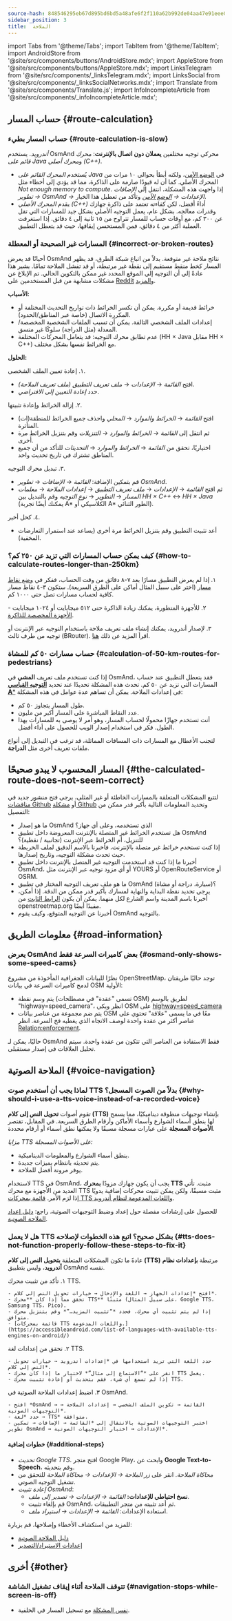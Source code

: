 ```yaml
---
source-hash: 848546295eb67d895bd6bd5a48afe6f2f110a62b992de04aa47e91eee03c9082
sidebar_position: 3
title:  الملاحة
---
```

import Tabs from '@theme/Tabs';
import TabItem from '@theme/TabItem';
import AndroidStore from '@site/src/components/buttons/AndroidStore.mdx';
import AppleStore from '@site/src/components/buttons/AppleStore.mdx';
import LinksTelegram from '@site/src/components/_linksTelegram.mdx';
import LinksSocial from '@site/src/components/_linksSocialNetworks.mdx';
import Translate from '@site/src/components/Translate.js';
import InfoIncompleteArticle from '@site/src/components/_infoIncompleteArticle.mdx';



## حساب المسار {#route-calculation}

### حساب المسار بطيء {#route-calculation-is-slow}

*أندرويد*. يستخدم OsmAnd محركي توجيه مختلفين **يعملان دون اتصال بالإنترنت**: *محرك قائم على Java* و*محرك أصلي (C++)*.

- يُستخدم *المحرك القائم على Java* في [الوضع الآمن](../plugins/development.md#overview)، ولكنه أبطأ بحوالي ١٠ مرات من المحرك الأصلي. كما أن له قيودًا صارمة على الذاكرة، مما قد يؤدي إلى أخطاء مثل *Not enough memory to compute*. إذا واجهت هذه المشكلة، انتقل إلى *الإضافات → تطوير OsmAnd → الإعدادات →* [*الوضع الآمن*](../plugins/development.md#overview) وتأكد من تعطيل هذا الخيار.
- يقدم *المحرك الأصلي (C++)* أداءً أفضل، لكن كفاءته تعتمد على ذاكرة جهازك وقدرات معالجه. بشكل عام، يعمل التوجيه الأصلي بشكل جيد للمسارات التي تقل عن ٣٠٠ كم، مع أوقات حساب للمسار تتراوح من ١٥ ثانية إلى ٤ دقائق. إذا استغرقت العملية أكثر من ٤ دقائق، فمن المستحسن إيقافها، حيث قد يتعطل التطبيق.


### المسارات غير الصحيحة أو المعطلة {#incorrect-or-broken-routes}

أحيانًا قد يعرض OsmAnd نتائج ملاحة غير متوقعة. بدلاً من اتباع شبكة الطرق، قد يظهر المسار كخط منقط مستقيم إلى نقطة غير مرتبطة، أو قد تفشل الملاحة تمامًا. يشير هذا عادةً إلى أن التوجيه إلى الموقع المحدد غير ممكن بالتكوين الحالي. تم الإبلاغ عن مشكلات مشابهة من قبل المستخدمين على [Reddit](https://www.reddit.com/r/OsmAnd/comments/1lu45u2/navigation_problems/) و[المزيد](https://www.reddit.com/r/OsmAnd/comments/1l9233e/navigation_bug_in_certain_countries/).

**الأسباب:**

- خرائط قديمة أو مكررة. يمكن أن تكسر الخرائط ذات تواريخ التحديث المختلفة أو المكررة الاتصال (خاصة عبر المناطق/الحدود).
- إعدادات الملف الشخصي التالفة. يمكن أن تسبب الملفات الشخصية المخصصة/المعدلة (مثل الدراجة) سلوكًا غير متسق.
- عدم تطابق محرك التوجيه: قد يتعامل المحركات المختلفة (HH × Java مقابل HH × C++) مع الخرائط نفسها بشكل مختلف.

**الحلول:**

١. إعادة تعيين الملف الشخصي.
- افتح *القائمة* → *الإعدادات* → *ملف تعريف التطبيق (ملف تعريف الملاحة)*.
- حدد *إعادة التعيين إلى الافتراضي*.

٢. إزالة الخرائط وإعادة تثبيتها.
- افتح *القائمة* → *الخرائط والموارد* → *المحلي* واحذف جميع الخرائط للمنطقة(ات) المتأثرة.
- ثم انتقل إلى *القائمة* → *الخرائط والموارد* → *التنزيلات* وقم بتنزيل الخرائط مرة أخرى.
- اختياريًا، تحقق من *القائمة* → *الخرائط والموارد* → *التحديثات* للتأكد من أن جميع المناطق تشترك في تاريخ تحديث واحد.

٣. تبديل محرك التوجيه.
- قم بتمكين الإضافة: *القائمة* → *الإضافات* → *تطوير OsmAnd*.
- ثم افتح *القائمة* → *الإعدادات* → *ملف تعريف التطبيق* → *إعدادات الملاحة* → *معلمات المسار* → *التطوير* → *نوع التوجيه* وقم بالتبديل بين *HH × C++* ↔ *HH × Java* (يمكنك أيضًا تجربة A* الكلاسيكي أو A* الطور الثنائي).

٤. كحل أخير.
- أعد تثبيت التطبيق وقم بتنزيل الخرائط مرة أخرى (يساعد عند استمرار التعارضات المخفية).


### كيف يمكن حساب المسارات التي تزيد عن ٢٥٠ كم؟ {#how-to-calculate-routes-longer-than-250km}

١. إذا لم يعرض التطبيق مسارًا بعد ٧-٨ دقائق من وقت الحساب، ففكر في [وضع نقاط مسار](../navigation/setup/route-navigation.md#route-recalculation) (اختر على سبيل المثال أماكن على الطرق السريعة). ستكون ٣-٤ نقاط مسار كافية لحساب مسارات تصل حتى ١٠٠٠ كم.

٢. للأجهزة المتطورة، يمكنك زيادة الذاكرة حتى ٥١٢ ميجابايت أو ١٠٢٤ ميجابايت - [الأجهزة المخصصة للذاكرة](../plugins/development.md#memory-settings).

٣. لإصدار أندرويد، يمكنك إنشاء ملف تعريف ملاحة باستخدام التوجيه عبر الإنترنت أو توجيه من طرف ثالث (BRouter). اقرأ المزيد عن ذلك [هنا](../navigation/routing/brouter.md).

### حساب مسارات ٥٠ كم للمشاة {#calculation-of-50-km-routes-for-pedestrians}

إذا كنت تستخدم ملف تعريف **المشي** في OsmAnd، فقد يتعطل التطبيق عند حساب المسارات التي تزيد عن ٥٠ كم. تحدث هذه المشكلة تحديدًا عند تحديد [**التوجيه القياسي A***](../navigation/guidance/navigation-settings.md#development-settings) في إعدادات الملاحة. يمكن أن تساهم عدة عوامل في هذه المشكلة:

- طول المسار يتجاوز ٥٠ كم.
- عدد النقاط المباشرة على المسار أكبر من مليون.
- أنت تستخدم جهازًا محمولًا لحساب المسار، وهو أمر لا يوصى به للمسارات بهذا الطول. فكر في استخدام إصدار الويب للحصول على أداء أفضل.

لتجنب الأعطال مع المسارات ذات المسافات المماثلة، قد ترغب في التبديل إلى أنواع ملفات تعريف أخرى مثل **الدراجة**.


## المسار المحسوب لا يبدو صحيحًا {#the-calculated-route-does-not-seem-correct}

لتتبع المشكلات المتعلقة بالمسارات الخاطئة أو غير المثلى، يرجى فتح منشور جديد في [مناقشات Github](https://github.com/osmandapp/OsmAnd/discussions) أو [مشكلة Github](https://github.com/osmandapp/Osmand/issues) وتحديد المعلومات التالية بأكبر قدر ممكن من التفصيل:

- ما هو إصدار OsmAnd الذي تستخدمه، وعلى أي جهاز؟
- هل تستخدم الخرائط غير المتصلة بالإنترنت المعروضة داخل تطبيق OsmAnd للتنزيل، أم الخرائط عبر الإنترنت (تجانبية / نقطية)؟
- إذا كنت تستخدم خرائط غير متصلة بالإنترنت، فأخبرنا بالاسم الدقيق لملف الخريطة حيث تحدث مشكلة التوجيه، وتاريخ إصدارها.
- أخبرنا ما إذا كنت قد استخدمت التوجيه غير المتصل بالإنترنت داخل تطبيق OsmAnd، أو أي مزود توجيه عبر الإنترنت مثل YOURS أو OpenRouteService أو OSRM.
- ما هو ملف تعريف التوجيه المختار في تطبيق OsmAnd (سيارة، دراجة أو مشاة)؟
- يرجى تحديد نقطة البداية والنهاية لمسارك بأكبر قدر ممكن من الدقة. إذا أمكن، أخبرنا باسم المدينة واسم الشارع لكل منهما. يمكن أن يكون [الرابط الثابت](https://wiki.openstreetmap.org/wiki/Permalink) من openstreetmap.org مفيدًا أيضًا.
- أخبرنا عن التوجيه المتوقع، وكيف يقوم OsmAnd بالتوجيه.

## معلومات الطريق {#road-information}

### يعرض OsmAnd بعض كاميرات السرعة فقط {#osmand-only-shows-some-speed-cams}

نظرًا للبيانات الجغرافية المأخوذة من مشروع OpenStreetMap، توجد حاليًا طريقتان لدمج كاميرات السرعة في بيانات OSM الأولية:

- يتم وسم نقطة (تسمى "عقدة" في مصطلحات OSM) لطريق بالوسم "highway=speed_camera"، انظر ويكي OSM على [highway=speed_camera](https://wiki.openstreetmap.org/wiki/Tag%3Ahighway%3Dspeed_camera)
- يتم ضم مجموعة من عناصر بيانات OSM معًا في ما يسمى "علاقة" تحتوي على عناصر أكثر من عقدة واحدة لوصف الاتجاه الذي يغطيه فخ السرعة. انظر [Relation:enforcement](https://wiki.openstreetmap.org/wiki/Relation:enforcement).

حاليًا، يمكن لـ OsmAnd فقط الاستفادة من العناصر التي تتكون من عقدة واحدة. سيتم تحليل العلاقات في إصدار مستقبلي.


## الملاحة الصوتية {#voice-navigation}

### لماذا يجب أن أستخدم صوت TTS بدلاً من الصوت المسجل؟ {#why-should-i-use-a-tts-voice-instead-of-a-recorded-voice}

تقوم أصوات **تحويل النص إلى كلام (TTS)** بإنشاء توجيهات منطوقة ديناميكيًا، مما يسمح لها بنطق أسماء الشوارع وأسماء الأماكن وأرقام الطرق السريعة. في المقابل، تقتصر **الأصوات المسجلة** على عبارات مسجلة مسبقًا ولا يمكنها نطق أسماء أو أرقام محددة.

*مزايا TTS على الأصوات المسجلة:*

- ينطق أسماء الشوارع والمعلومات الديناميكية.
- يتم تحديثه بانتظام بميزات جديدة.
- يوفر مرونة أفضل للملاحة.

لاستخدام TTS في OsmAnd، يجب أن يكون جهازك مزودًا **بمحرك TTS** مثبت. تأتي العديد من الأجهزة مع محرك TTS مثبت مسبقًا، ولكن يمكن تثبيت محركات إضافية يدويًا إذا لزم الأمر. [قائمة بمحركات TTS واللغات المدعومة لنظام أندرويد](https://accessibleandroid.com/list-of-languages-with-available-tts-engines-on-android/).

للحصول على إرشادات مفصلة حول إعداد وضبط التوجيهات الصوتية، راجع: [دليل إعداد الملاحة الصوتية](../navigation/guidance/voice-navigation.md).

### هل لا يعمل TTS بشكل صحيح؟ اتبع هذه الخطوات لإصلاحه {#tts-does-not-function-properly-follow-these-steps-to-fix-it}

عادةً ما تكون المشكلات المتعلقة **بتحويل النص إلى كلام (TTS)** مرتبطة **بإعدادات نظام أندرويد**، وليس بتطبيق OsmAnd نفسه.  

١. تأكد من تثبيت محرك TTS.

    - افتح *إعدادات الجهاز → اللغة والإدخال → خيارات تحويل النص إلى كلام*.
    - تحقق مما إذا كان **محرك TTS** مثبتًا (على سبيل المثال، Google TTS، Samsung TTS، Pico).
    - إذا لم يتم تثبيت أي محرك، فحدد *“تثبيت المزيد…”* وقم بتنزيل محرك متوافق.
    - [قائمة بمحركات TTS واللغات المدعومة.](https://accessibleandroid.com/list-of-languages-with-available-tts-engines-on-android/)

٢. تحقق من إعدادات لغة TTS.

    - حدد اللغة التي تريد استخدامها في *إعدادات أندرويد → خيارات تحويل النص إلى كلام*.
    - انقر على *“الاستماع إلى مثال”* لاختبار ما إذا كان محرك TTS يعمل.
    - إذا لم تسمع أي شيء، فقم بتحديث أو إعادة تثبيت محرك TTS.

٣. اضبط إعدادات الملاحة الصوتية في OsmAnd.

    - افتح *OsmAnd → القائمة → تكوين الملف الشخصي → إعدادات الملاحة → التوجيهات الصوتية*.
    - حدد *لغة → TTS* متوافقة.
    - اختبر التوجيهات الصوتية بالانتقال إلى *القائمة → الإضافات → تمكين تطوير OsmAnd → الإعدادات → اختبار التوجيهات الصوتية*.

#### خطوات إضافية {#additional-steps}

- *تحديث Google TTS*. افتح متجر Google Play، وابحث عن **Google Text-to-Speech**، وقم بتحديثه.  
- *محاكاة الملاحة*. انقر على *زر الملاحة → الإعدادات → محاكاة الملاحة* للتحقق من تشغيل التوجيه الصوتي.  
- *إعادة تثبيت OsmAnd*:  
   - **نسخ احتياطي للإعدادات:** *القائمة → الإعدادات → تصدير إلى ملف*.  
   - قم بإلغاء تثبيت OsmAnd، ثم أعد تثبيته من متجر التطبيقات.  
   - استعادة الإعدادات: *القائمة → الإعدادات → استيراد ملف*.

للمزيد من استكشاف الأخطاء وإصلاحها، قم بزيارة:

- [دليل الملاحة الصوتية](../navigation/guidance/voice-navigation.md)  
- [إعدادات الاستيراد/التصدير](../personal/import-export.md)  


## أخرى {#other}

### تتوقف الملاحة أثناء إيقاف تشغيل الشاشة {#navigation-stops-while-screen-is-off}

- [نفس المشكلة](../troubleshooting/track-recording-issues.md#overview) مع تسجيل المسار في الخلفية.